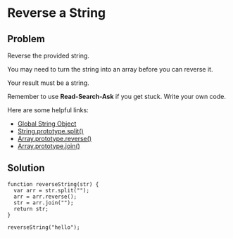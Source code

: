# Reverse a String

## Problem

Reverse the provided string.

You may need to turn the string into an array before you can reverse it.

Your result must be a string.

Remember to use **Read-Search-Ask** if you get stuck. Write your own code.

Here are some helpful links:

* [Global String Object](https://developer.mozilla.org/en-US/docs/Web/JavaScript/Reference/Global_Objects/String)
* [String.prototype.split()](https://developer.mozilla.org/en-US/docs/Web/JavaScript/Reference/Global_Objects/String/split)
* [Array.prototype.reverse()](https://developer.mozilla.org/en-US/docs/Web/JavaScript/Reference/Global_Objects/Array/reverse)
* [Array.prototype.join()](https://developer.mozilla.org/en-US/docs/Web/JavaScript/Reference/Global_Objects/Array/join)

## Solution

```
function reverseString(str) {
  var arr = str.split("");
  arr = arr.reverse();
  str = arr.join("");
  return str;
}

reverseString("hello");
```